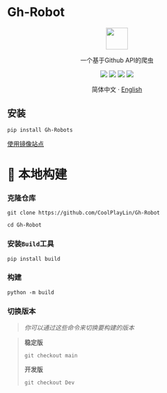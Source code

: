 # Gh-Robot

<p align="center">
<img src="https://cdn.api-go.asia/assets/img/Robot.png" width="50" height="50">
</p>

<p align="center">一个基于Github API的爬虫</p>


<p align="center">
<a href="https://github.com/CoolPlayLin/Gh-Robot/blob/main/LICENSE"><img src="https://img.shields.io/github/license/CoolPlayLin/Gh-Robot?style=flat-square"></a>
<a><img src="https://img.shields.io/pypi/dm/Gh-Robots?style=flat-square"></a>
<a href="https://pypi.org/project/Gh-Robots/"><img src="https://img.shields.io/pypi/v/Gh-Robots?style=flat-square"></a>
<a href="https://github.com/CoolPlayLin/Gh-Robot/pulls"><img src="https://img.shields.io/github/issues-pr/CoolPlayLin/Gh-Robot?style=flat-square"></a>
</p>

<p align="center">
<a>简体中文 </a>
·
<a href="./README.md">English</a>
</p>

##  **安装**

```
pip install Gh-Robots
```

[使用镜像站点](./Mirror.md)

# 🥰 本地构建

### **克隆仓库**

```
git clone https://github.com/CoolPlayLin/Gh-Robot

cd Gh-Robot
```

### **安装`Build`工具**
```
pip install build
```

### **构建**
```
python -m build
```

### 切换版本
>*你可以通过这些命令来切换要构建的版本*

>**稳定版**
>```
>git checkout main
>```
>**开发版**
>```
>git checkout Dev
>```